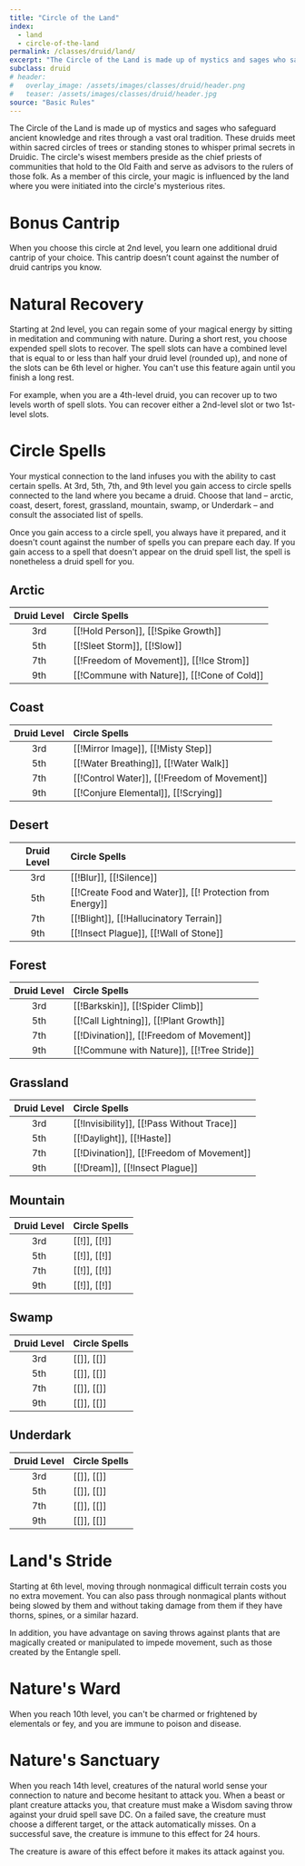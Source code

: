 ```yaml
---
title: "Circle of the Land"
index: 
  - land
  - circle-of-the-land
permalink: /classes/druid/land/
excerpt: "The Circle of the Land is made up of mystics and sages who safeguard ancient knowledge and rites through a vast oral tradition."
subclass: druid
# header:
#   overlay_image: /assets/images/classes/druid/header.png
#   teaser: /assets/images/classes/druid/header.jpg
source: "Basic Rules"
---
```

The Circle of the Land is made up of mystics and sages who safeguard ancient knowledge and rites through a vast oral tradition. These druids meet within sacred circles of trees or standing stones to whisper primal secrets in Druidic. The circle's wisest members preside as the chief priests of communities that hold to the Old Faith and serve as advisors to the rulers of those folk. As a member of this circle, your magic is influenced by the land where you were initiated into the circle's mysterious rites.

# Bonus Cantrip
When you choose this circle at 2nd level, you learn one additional druid cantrip of your choice. This cantrip doesn’t count against the number of druid cantrips you know.

# Natural Recovery
Starting at 2nd level, you can regain some of your magical energy by sitting in meditation and communing with nature. During a short rest, you choose expended spell slots to recover. The spell slots can have a combined level that is equal to or less than half your druid level (rounded up), and none of the slots can be 6th level or higher. You can't use this feature again until you finish a long rest.

For example, when you are a 4th-level druid, you can recover up to two levels worth of spell slots. You can recover either a 2nd-level slot or two 1st-level slots.

# Circle Spells
Your mystical connection to the land infuses you with the ability to cast certain spells. At 3rd, 5th, 7th, and 9th level you gain access to circle spells connected to the land where you became a druid. Choose that land – arctic, coast, desert, forest, grassland, mountain, swamp, or Underdark – and consult the associated list of spells.

Once you gain access to a circle spell, you always have it prepared, and it doesn't count against the number of spells you can prepare each day. If you gain access to a spell that doesn't appear on the druid spell list, the spell is nonetheless a druid spell for you.

## Arctic 

| Druid Level | Circle Spells |
| :--: | :--- |
| 3rd | [[!Hold Person]], [[!Spike Growth]] |
| 5th | [[!Sleet Storm]], [[!Slow]] |
| 7th | [[!Freedom of Movement]], [[!Ice Strom]] |
| 9th | [[!Commune with Nature]], [[!Cone of Cold]] |

## Coast

| Druid Level | Circle Spells |
| :--: | :--- |
| 3rd | [[!Mirror Image]], [[!Misty Step]] |
| 5th | [[!Water Breathing]], [[!Water Walk]] |
| 7th | [[!Control Water]], [[!Freedom of Movement]] |
| 9th | [[!Conjure Elemental]], [[!Scrying]] |

## Desert 

| Druid Level | Circle Spells |
| :--: | :--- |
| 3rd | [[!Blur]], [[!Silence]] |
| 5th | [[!Create Food and Water]], [[! Protection from Energy]] |
| 7th | [[!Blight]], [[!Hallucinatory Terrain]] |
| 9th | [[!Insect Plague]], [[!Wall of Stone]] |

## Forest

| Druid Level | Circle Spells |
| :--: | :--- |
| 3rd | [[!Barkskin]], [[!Spider Climb]] |
| 5th | [[!Call Lightning]], [[!Plant Growth]] |
| 7th | [[!Divination]], [[!Freedom of Movement]] |
| 9th | [[!Commune with Nature]], [[!Tree Stride]] |

## Grassland

| Druid Level | Circle Spells |
| :--: | :--- |
| 3rd | [[!Invisibility]], [[!Pass Without Trace]] |
| 5th | [[!Daylight]], [[!Haste]] |
| 7th | [[!Divination]], [[!Freedom of Movement]] |
| 9th | [[!Dream]], [[!Insect Plague]] |

## Mountain 

| Druid Level | Circle Spells |
| :--: | :--- |
| 3rd | [[!]], [[!]] |
| 5th | [[!]], [[!]] |
| 7th | [[!]], [[!]] |
| 9th | [[!]], [[!]] |

## Swamp 

| Druid Level | Circle Spells |
| :--: | :--- |
| 3rd | [[]], [[]] |
| 5th | [[]], [[]] |
| 7th | [[]], [[]] |
| 9th | [[]], [[]] |

## Underdark

| Druid Level | Circle Spells |
| :--: | :--- |
| 3rd | [[]], [[]] |
| 5th | [[]], [[]] |
| 7th | [[]], [[]] |
| 9th | [[]], [[]] |

# Land's Stride
Starting at 6th level, moving through nonmagical difficult terrain costs you no extra movement. You can also pass through nonmagical plants without being slowed by them and without taking damage from them if they have thorns, spines, or a similar hazard.

In addition, you have advantage on saving throws against plants that are magically created or manipulated to impede movement, such as those created by the Entangle spell.

# Nature's Ward
When you reach 10th level, you can't be charmed or frightened by elementals or fey, and you are immune to poison and disease.

# Nature's Sanctuary
When you reach 14th level, creatures of the natural world sense your connection to nature and become hesitant to attack you. When a beast or plant creature attacks you, that creature must make a Wisdom saving throw against your druid spell save DC. On a failed save, the creature must choose a different target, or the attack automatically misses. On a successful save, the creature is immune to this effect for 24 hours.

The creature is aware of this effect before it makes its attack against you.